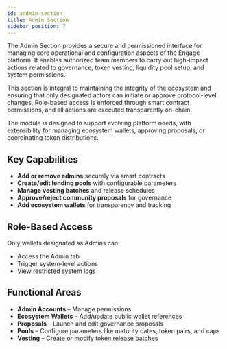 ```yaml
---
id: andmin-section
title: Admin Section
sidebar_position: 7
---
```


The Admin Section provides a secure and permissioned interface for managing core operational and configuration aspects of the Engage platform. It enables authorized team members to carry out high-impact actions related to governance, token vesting, liquidity pool setup, and system permissions.

This section is integral to maintaining the integrity of the ecosystem and ensuring that only designated actors can initiate or approve protocol-level changes. Role-based access is enforced through smart contract permissions, and all actions are executed transparently on-chain.

The module is designed to support evolving platform needs, with extensibility for managing ecosystem wallets, approving proposals, or coordinating token distributions.

## Key Capabilities

- **Add or remove admins** securely via smart contracts
- **Create/edit lending pools** with configurable parameters
- **Manage vesting batches** and release schedules
- **Approve/reject community proposals** for governance
- **Add ecosystem wallets** for transparency and tracking

## Role-Based Access

Only wallets designated as Admins can:

- Access the Admin tab
- Trigger system-level actions
- View restricted system logs

## Functional Areas

- **Admin Accounts** – Manage permissions
- **Ecosystem Wallets** – Add/update public wallet references
- **Proposals** – Launch and edit governance proposals
- **Pools** – Configure parameters like maturity dates, token pairs, and caps
- **Vesting** – Create or modify token release batches
